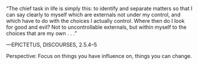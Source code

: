 “The chief task in life is simply this: 
to identify and separate matters so that I can say clearly to myself which are externals not under my control, 
and which have to do with the choices I actually control. 
Where then do I look for good and evil? Not to uncontrollable externals, but within myself to the choices that are my own . . .”

—EPICTETUS, DISCOURSES, 2.5.4–5

Perspective: Focus on things you have influence on, things you can change.

